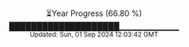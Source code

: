 <p align="center">
⏳Year Progress (66.80 %)<br>
████████████████████▁▁▁▁▁▁▁▁▁▁ <br>
<sub>Updated: Sun, 01 Sep 2024 12:03:42 GMT</sub>
</p>


